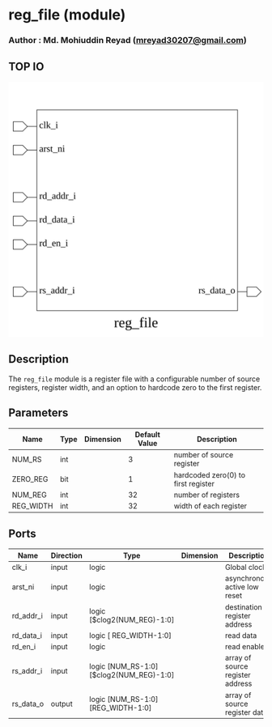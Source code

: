 # reg_file (module)

### Author : Md. Mohiuddin Reyad (mreyad30207@gmail.com)

## TOP IO
<img src="./reg_file_top.svg">

## Description

The `reg_file` module is a register file with a configurable number of source registers, register
width, and an option to hardcode zero to the first register.

## Parameters
|Name|Type|Dimension|Default Value|Description|
|-|-|-|-|-|
|NUM_RS|int||3|number of source register|
|ZERO_REG|bit||1|hardcoded zero(0) to first register|
|NUM_REG|int||32|number of registers|
|REG_WIDTH|int||32|width of each register|

## Ports
|Name|Direction|Type|Dimension|Description|
|-|-|-|-|-|
|clk_i|input|logic||Global clock|
|arst_ni|input|logic||asynchronous active low reset|
|rd_addr_i|input|logic [$clog2(NUM_REG)-1:0]||destination register address|
|rd_data_i|input|logic [ REG_WIDTH-1:0]||read data|
|rd_en_i|input|logic||read enable|
|rs_addr_i|input|logic [NUM_RS-1:0][$clog2(NUM_REG)-1:0]||array of source register address|
|rs_data_o|output|logic [NUM_RS-1:0][REG_WIDTH-1:0]||array of source register data|
